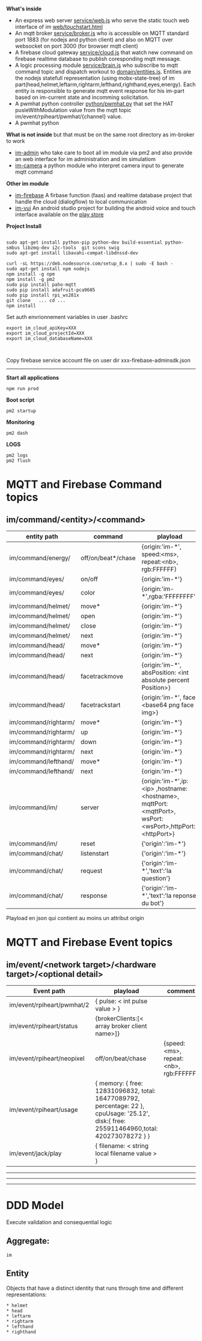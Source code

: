 **What's inside**
* An express web server [service/web.js](service/web.js) who serve the static touch web interface of im [web/touchstart.html](web/touchstart.html)
* An mqtt broker [service/broker.js](service/broker.js) who is accessible on MQTT standard port 1883 (for nodejs and python client) and also on MQTT over websocket on port 3000 (for browser mqtt client)
* A firebase cloud gateway [service/cloud.js](service/cloud.js) that watch new command on firebase realtime database to publish coresponding mqtt message.
* A logic processing module [service/brain.js](service/brain.js) who subscribe to mqtt command topic and dispatch workout to [domain/entities.js](domain/entities.js). Entities are the nodejs statefull representation (using mobx-state-tree) of im part(head,helmet,leftarm,rightarm,lefthand,righthand,eyes,energy). Each entity is responsible to generate mqtt event response for his im-part based on im-current state and incomming solicitation.
* A pwmhat python controller [python/pwmhat.py](python/pwmhat.py) that set the HAT pusleWithModulation value from the mqtt topic im/event/rpiheart/pwmhat/{channel} value.
* A pwmhat python 

**What is not inside** but that must be on the same root directory as im-broker to work
* [im-admin](https://github.com/naoned-makers/im-admin) who take care to boot all im module via pm2 and also provide an web interface for im administration and im simulatiom
* [im-camera](https://github.com/naoned-makers/im-camera) a python module who interpret camera input to generate mqtt command

**Other im module**
* [im-firebase](https://github.com/naoned-makers/im-firebase) A firbase function (faas) and realtime database project that handle the cloud (dialogflow) to local communication
* [im-vui]( https://github.com/naoned-makers/im-vui) An android studio project for building the android voice and touch interface available on the [play store](https://play.google.com/store/apps/details?id=io.naonedmakers.imvui)


**Project Install**
```

sudo apt-get install python-pip python-dev build-essential python-smbus libzmq-dev i2c-tools  git scons swig
sudo apt-get install libavahi-compat-libdnssd-dev

curl -sL https://deb.nodesource.com/setup_8.x | sudo -E bash -
sudo apt-get install npm nodejs
npm install -g npm
npm install -g pm2
sudo pip install paho-mqtt
sudo pip install adafruit-pca9685
sudo pip install rpi_ws281x
git clone   ... cd ...
npm install
```
Set auth envrionnement variables in  user .bashrc
```
export im_cloud_apiKey=XXX
export im_cloud_projectId=XXX
export im_cloud_databaseName=XXX



```
Copy firebase service account file on user dir  xxx-firebase-adminsdk.json



---

**Start all applications**
```
npm run prod
```
**Boot script**
```
pm2 startup
```
**Monitoring**
```
pm2 dash
```
**LOGS**
```
pm2 logs
pm2 flush
```


# MQTT and Firebase **Command** topics
##  im/command/\<entity\>/\<command>
entity path|command|playload|comment
--- | --- | --- | ---
im/command/energy/|off/on/beat*/chase| {origin:'im-*', speed:\<ms>, repeat:\<nb>, rgb:FFFFFF}|
im/command/eyes/|on/off| {origin:'im-*'}|
im/command/eyes/|color| {origin:'im-*',rgba:'FFFFFFFF'}|
im/command/helmet/|move*| {origin:'im-*'}
im/command/helmet/|open| {origin:'im-*'}
im/command/helmet/|close| {origin:'im-*'}
im/command/helmet/|next| {origin:'im-*'}
im/command/head/|move*| {origin:'im-*'}
im/command/head/|next| {origin:'im-*'}
im/command/head/|facetrackmove| {origin:'im-*', absPosition: \<int absolute percent Position>}
im/command/head/|facetrackstart| {origin:'im-*', face: \<base64 png face img>}
im/command/rightarm/|move*| {origin:'im-*'}
im/command/rightarm/|up| {origin:'im-*'}
im/command/rightarm/|down| {origin:'im-*'}
im/command/rightarm/|next| {origin:'im-*'}
im/command/lefthand/|move*| {origin:'im-*'}
im/command/lefthand/|next| {origin:'im-*'}
im/command/im/|server| {origin:'im-*',ip:\<ip> ,hostname:\<hostname>, mqttPort:\<mqttPort>, wsPort:\<wsPort>,httpPort:\<httpPort>}
im/command/im/|reset|{'origin':'im-*'}|
im/command/chat/|listenstart|{'origin':'im-*'}
im/command/chat/|request|{'origin':'im-*','text':'la question'}
im/command/chat/|response|{'origin':'im-*','text':'la reponse du bot'}

Playload en json qui contient au moins un attribut origin

# MQTT and Firebase **Event** topics
## im/event/\<network target>/\<hardware target>/\<optional detail>

Event path|playload|comment
--- | --- | ---
im/event/rpiheart/pwmhat/2 | { pulse: \< int pulse value > }
im/event/rpiheart/status|{brokerClients:[\< array broker client name>]}      
im/event/rpiheart/neopixel|off/on/beat/chase| {speed:\<ms>, repeat:\<nb>, rgb:FFFFFF}
im/event/rpiheart/usage| { memory: { free: 12831096832, total: 16477089792, percentage: 22 },  cpuUsage: '25.12', disk:{ free: 255911464960,total: 420273078272 } }
im/event/jack/play | { filename: \< string local filename value > }
---
---
---

# DDD Model
Execute validation and consequential logic
## Aggregate:
    im
## Entity
Objects that have a distinct identity that runs through time and different representations:

    * helmet
    * head
    * leftarm
    * rightarm
    * lefthand
    * righthand